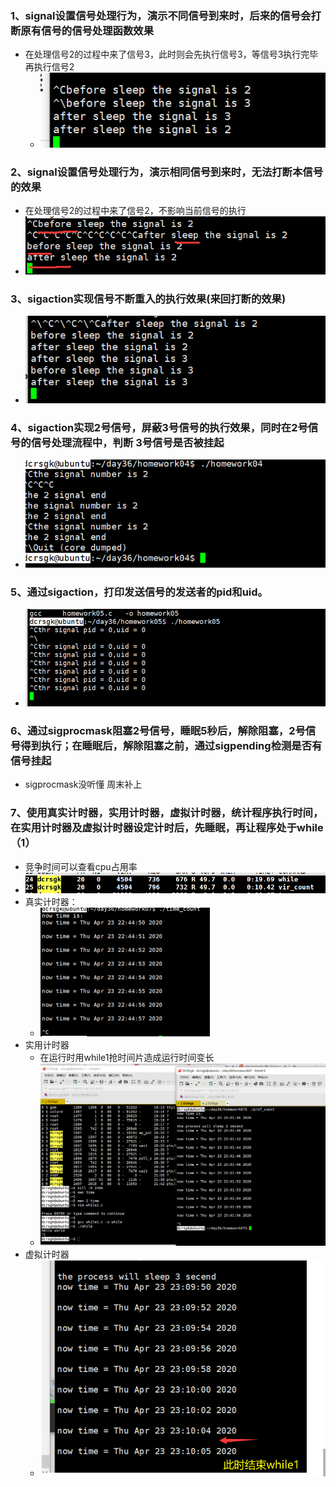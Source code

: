 ### 1、signal设置信号处理行为，演示不同信号到来时，后来的信号会打断原有信号的信号处理函数效果

- 在处理信号2的过程中来了信号3，此时则会先执行信号3，等信号3执行完毕再执行信号2
  - ![image-20200423204448868](day36_作业效果.assets/image-20200423204448868.png)

### 2、signal设置信号处理行为，演示相同信号到来时，无法打断本信号的效果

+ 在处理信号2的过程中来了信号2，不影响当前信号的执行
+ ![image-20200423204736064](day36_作业效果.assets/image-20200423204736064.png)

### 3、sigaction实现信号不断重入的执行效果(来回打断的效果)

- ![image-20200423213934003](day36_作业效果.assets/image-20200423213934003.png)

### 4、sigaction实现2号信号，屏蔽3号信号的执行效果，同时在2号信号的信号处理流程中，判断   3号信号是否被挂起

- ![image-20200424203314044](day36_作业效果.assets/image-20200424203314044.png)

### 5、通过sigaction，打印发送信号的发送者的pid和uid。

- ![image-20200424195505767](day36_作业效果.assets/image-20200424195505767.png)

### 6、通过sigprocmask阻塞2号信号，睡眠5秒后，解除阻塞，2号信号得到执行；在睡眠后，解除阻塞之前，通过sigpending检测是否有信号挂起

- sigprocmask没听懂 周末补上

### 7、使用真实计时器，实用计时器，虚拟计时器，统计程序执行时间，在实用计时器及虚拟计时器设定计时后，先睡眠，再让程序处于while（1）

- 竞争时间可以查看cpu占用率
- ![image-20200423232113534](day36_作业效果.assets/image-20200423232113534.png)
- 真实计时器：
  - <img src="day36_作业效果.assets/image-20200423224515010.png" alt="image-20200423224515010" style="zoom:50%;" />
- 实用计时器
  - 在运行时用while1抢时间片造成运行时间变长
  - ![image-20200423230223472](day36_作业效果.assets/image-20200423230223472.png)
- 虚拟计时器
  - ![image-20200423231116899](day36_作业效果.assets/image-20200423231116899.png)

